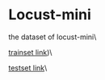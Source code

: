 # Locust-mini
the dataset of locust-mini\

[trainset link](https://drive.google.com/drive/folders/1MCLtYOzBNVjeUM2jjHdpBwfU4kj_ywei?usp=drive_link))\

[testset link](https://drive.google.com/drive/folders/1RIyv1FAsqrmwSr61D4vVTCb7sdoJQra9?usp=drive_link)\


